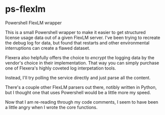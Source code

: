 # ps-flexlm
Powershell FlexLM wrapper

This is a small Powershell wrapper to make it easier to get structured license usage data out of a given FlexLM server. I've been trying to recreate the debug log for data, but found that restarts and other environmental interruptions can create a flawed dataset.

Flexera also helpfully offers the choice to *encrypt* the logging data by the vendor's choice in their implementation. That way you can simply purchase one of Flexera's highly coveted log interpetation tools.

Instead, I'll try polling the service directly and just parse all the content.

There's a couple other FlexLM parsers out there, notibly written in Python, but I thought one that uses Powershell would be a little more my speed.

Now that I am re-reading through my code comments, I seem to have been a little angry when I wrote the core functions. 
